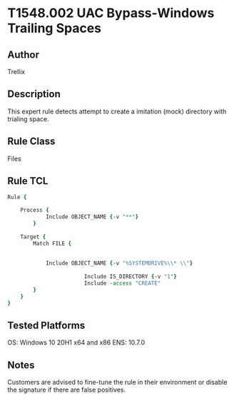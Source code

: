# T1548.002 UAC Bypass-Windows Trailing Spaces

## Author
Trellix

## Description
This expert rule detects attempt to create a imitation (mock) directory with trialing space.

## Rule Class 
Files

## Rule TCL
```tcl
Rule {

	Process {
			Include OBJECT_NAME {-v "**"}
		}
	
	Target {
		Match FILE {
			
			
			Include OBJECT_NAME {-v "%SYSTEMDRIVE%\\* \\"}
                        
                        Include IS_DIRECTORY {-v "1"}
                        Include -access "CREATE"
		}
	}
}
```

## Tested Platforms
OS: Windows 10 20H1 x64 and x86
ENS: 10.7.0

## Notes
Customers are advised to fine-tune the rule in their environment or disable the signature if there are false positives.